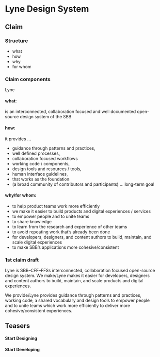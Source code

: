 # Lyne Design System

## Claim

### Structure
* what
* how
* why
* for whom

### Claim components
Lyne

#### what:
is an interconnected, collaboration focused and well documented open-source design system of the SBB

#### how:
it provides ...

* guidance through patterns and practices,
* well defined processes,
* collaboration focused workflows
* working code / components,
* design tools and resources / tools,
* human interface guidelines,
* that works as the foundation
* (a broad community of contributors and participants) ... long-term goal

#### why/for whom:
* to help product teams work more efficiently 
* we make it easier to build products and digital experiences / services
* to empower people and to unite teams
* to share knowledge
* to learn from the research and experience of other teams
* to avoid repeating work that’s already been done
* for developers, designers, and content authors to build, maintain, and scale digital experiences
* to make SBB’s applications more cohesive/consistent

### 1st claim draft

Lyne is SBB–CFF–FFSs interconnected, collaboration focused open-source design system. We make/Lyne makes it easier for developers, designers and content authors to build, maintain, and scale products and digital experiences.

We provide/Lyne provides guidance through patterns and practices, working code, a shared vocabulary and design tools to empower people and to unite teams which work more efficiently to deliver more cohesive/consistent experiences.


## Teasers

#### Start Designing

#### Start Developing
